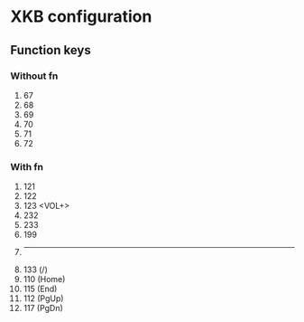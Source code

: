# XKB configuration

## Function keys

### Without fn

1. 67 <FK1>
2. 68 <FK2>
3. 69 <FK3>
4. 70 <FK4>
5. 71 <FK5>
6. 72 <FK6>

### With fn

1. 121 <MUTE>
2. 122 <VOL->
3. 123 <VOL+>
4. 232 <I232>
5. 233 <I233>
6. 199 <FK21>
7. ---
8. 133 (/)
9. 110 (Home)
10. 115 (End)
11. 112 (PgUp)
12. 117 (PgDn)


